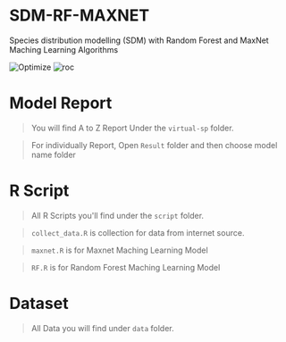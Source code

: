 # SDM-RF-MAXNET
Species distribution modelling (SDM) with Random Forest and MaxNet Maching Learning Algorithms

![Optimize](https://github.com/needyamin/SDM-RF-MAXNET/assets/16277392/cc25e403-1536-4c9e-8ca5-585847ba2211)
![roc](https://github.com/needyamin/SDM-RF-MAXNET/assets/16277392/c0c00f34-ed2d-4892-97dd-8cdd4d45a74b)


# Model Report
> You will find A to Z Report Under the `virtual-sp` folder.

> For individually Report, Open `Result` folder and then choose model name folder

# R Script 
> All R Scripts you'll find under the `script` folder.

> `collect_data.R` is collection for data from internet source.

> `maxnet.R` is for Maxnet Maching Learning Model

> `RF.R` is for Random Forest Maching Learning Model

# Dataset
> All Data you will find under `data` folder.
